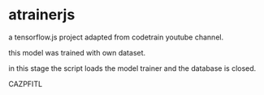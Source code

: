 # atrainerjs

a tensorflow.js project adapted from codetrain youtube channel.

this model was trained with own dataset.

in this stage the script loads the model trainer and the database is closed.

CAZPFITL